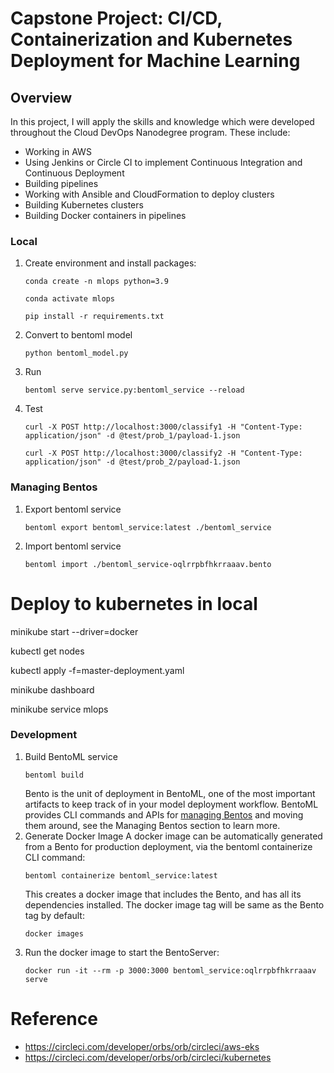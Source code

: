 # Capstone Project:  CI/CD, Containerization and Kubernetes Deployment for Machine Learning
## Overview
In this project, I will apply the skills and knowledge which were developed throughout the Cloud DevOps Nanodegree program. These include:
- Working in AWS
- Using Jenkins or Circle CI to implement Continuous Integration and Continuous Deployment
- Building pipelines
- Working with Ansible and CloudFormation to deploy clusters
- Building Kubernetes clusters
- Building Docker containers in pipelines

### Local
1. Create environment and install packages:
    ```shell
    conda create -n mlops python=3.9
    ```
    ```shell
    conda activate mlops
    ```
    ```shell
    pip install -r requirements.txt
    ```
2. Convert to bentoml model
    ```shell
    python bentoml_model.py
    ```
3. Run 
    ```shell
    bentoml serve service.py:bentoml_service --reload
    ```
4. Test
    ```shell
    curl -X POST http://localhost:3000/classify1 -H "Content-Type: application/json" -d @test/prob_1/payload-1.json
    ```
    ```shell
    curl -X POST http://localhost:3000/classify2 -H "Content-Type: application/json" -d @test/prob_2/payload-1.json
    ```

### Managing Bentos
1. Export bentoml service
    ```
    bentoml export bentoml_service:latest ./bentoml_service
    ```
2. Import bentoml service
    ```
    bentoml import ./bentoml_service-oqlrrpbfhkrraaav.bento
    ```

# Deploy to kubernetes in local
minikube start --driver=docker

kubectl get nodes

kubectl apply -f=master-deployment.yaml

minikube dashboard

minikube service mlops

### Development
1. Build BentoML service
    ```
    bentoml build
    ```
    Bento is the unit of deployment in BentoML, one of the most important artifacts to keep track of in your model deployment workflow. BentoML provides CLI commands and APIs for [managing Bentos](https://docs.bentoml.com/en/latest/concepts/bento.html#managing-bentos) and moving them around, see the Managing Bentos section to learn more.
2. Generate Docker Image
    A docker image can be automatically generated from a Bento for production deployment, via the bentoml containerize CLI command:
    ```
    bentoml containerize bentoml_service:latest
    ```
    This creates a docker image that includes the Bento, and has all its dependencies installed. The docker image tag will be same as the Bento tag by default:
    ```
    docker images
    ```
3. Run the docker image to start the BentoServer:
    ```
    docker run -it --rm -p 3000:3000 bentoml_service:oqlrrpbfhkrraaav serve
    ```

# Reference 
- https://circleci.com/developer/orbs/orb/circleci/aws-eks
- https://circleci.com/developer/orbs/orb/circleci/kubernetes